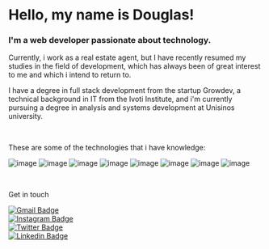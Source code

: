 # Hello, my name is Douglas!

<h3>I'm a web developer passionate about technology.</h3>
<p>Currently, i work as a real estate agent, but I have recently resumed my studies in the field of development, which has always been of great interest to me and which i intend to return to.</p>
<p>I have a degree in full stack development from the startup Growdev, a technical background in IT from the Ivoti Institute, and i'm currently pursuing a degree in analysis and systems development at Unisinos university.</p><br>
<p>These are some of the technologies that i have knowledge:</p>

![image](https://img.shields.io/badge/HTML-0e1116?style=for-the-badge&logo=html5&logoColor=white)
![image](https://img.shields.io/badge/CSS-0e1116?&style=for-the-badge&logo=css3&logoColor=white)
![image](https://img.shields.io/badge/Node.js-0e1116?style=for-the-badge&logo=node.js&logoColor=white)
![image](https://img.shields.io/badge/Material--UI-0e1116?style=for-the-badge&logo=material-ui&logoColor=white)
![image](https://img.shields.io/badge/Bootstrap-0e1116?style=for-the-badge&logo=bootstrap&logoColor=white)
![image](https://img.shields.io/badge/Redux-0e1116?style=for-the-badge&logo=redux&logoColor=white)
![image](https://img.shields.io/badge/React-0e1116?style=for-the-badge&logo=react&logoColor=white)
![image](https://img.shields.io/badge/JavaScript-0e1116?style=for-the-badge&logo=javascript&logoColor=white)

<br><p>Get in touch</p>

[![Gmail Badge](https://img.shields.io/badge/-douglaswdhein@gmail.com-171515f?style=flat-square&logo=Gmail&logoColor=white&link=mailto:douglaswdhein@gmail.com)](mailto:douglaswdhein@gmail.com)<br>
[![Instagram Badge](https://img.shields.io/badge/-@douglasdhein-171515f?style=flat-square&labelColor=171515f&logo=instagram&logoColor=white&link=https://instagram.com/douglasdhein)](https://instagram.com/douglasdhein)
<br>
[![Twitter Badge](https://img.shields.io/badge/-@douglasdhein-171515f?style=flat-square&labelColor=171515f&logo=twitter&logoColor=white&link=https://twitter.com/douglasdhein)](https://twitter.com/douglasdhein) 
<br>
[![Linkedin Badge](https://img.shields.io/badge/-Douglas%20Dhein-171515f?style=flat-square&logo=Linkedin&logoColor=white&link=https://www.linkedin.com/in/douglas-dhein-08359227a/)](https://www.linkedin.com/in/douglas-dhein-08359227a/) 








